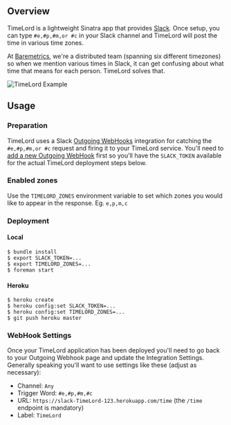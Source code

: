 ## Overview

TimeLord is a lightweight Sinatra app that provides [Slack](http://slack.com/). Once setup, you can type `#e,#p,#m,or #c` in your Slack channel and TimeLord will post the time in various time zones.

At [Baremetrics](https://baremetrics.com), we're a distributed team (spanning six different timezones) so when we mention various times in Slack, it can get confusing about what time that means for each person. TimeLord solves that.

![TimeLord Example](https://s3.amazonaws.com/f.cl.ly/items/0g1G0u2B2e000e3m0P1s/timelord.png)

## Usage

### Preparation

TimeLord uses a Slack [Outgoing WebHooks](https://slack.com/services/new/outgoing-webhook) integration for catching the `#e,#p,#m,or #c` request and firing it to your TimeLord service. You'll need to [add a new Outgoing WebHook](https://slack.com/services/new/outgoing-webhook) first so you'll have the `SLACK_TOKEN` available for the actual TimeLord deployment steps below.

### Enabled zones

Use the `TIMELORD_ZONES` environment variable to set which zones you would like to appear in the response. Eg. `e,p,m,c`

### Deployment

#### Local

```
$ bundle install
$ export SLACK_TOKEN=...
$ export TIMELORD_ZONES=...
$ foreman start
```

#### Heroku

```
$ heroku create
$ heroku config:set SLACK_TOKEN=...
$ heroku config:set TIMELORD_ZONES=...
$ git push heroku master
```

### WebHook Settings

Once your TimeLord application has been deployed you'll need to go back to your Outgoing Webhook page and update the Integration Settings. Generally speaking you'll want to use settings like these (adjust as necessary):

* Channel: `Any`
* Trigger Word: `#e,#p,#m,#c`
* URL: `https://slack-TimeLord-123.herokuapp.com/time` (the `/time` endpoint is mandatory)
* Label: `TimeLord`
